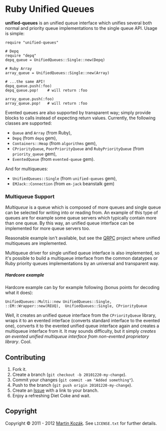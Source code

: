 Ruby Unified Queues
===================

**unified-queues** is an unified queue interface which unifies 
several both normal and priority queue implementations to the single 
queue API. Usage is simple: 

    require "unified-queues"
    
    # Depq
    require "depq"
    depq_queue = UnifiedQueues::Single::new(Depq)

    # Ruby Array
    array_queue = UnifiedQueues::Single::new(Array)

    # ...the same API!
    depq_queue.push(:foo)
    depq_queue.pop!    # will return :foo

    array_queue.push(:foo)
    array_queue.pop!   # will return :foo

Evented queues are also supported by transparent way; simply provide 
blocks to calls instead of expecting return values. Currently, the 
following classes are supported:

* `Queue` and `Array` (from Ruby),
* `Depq` (from `depq` gem),
* `Containers::Heap` (from `algorithms` gem),
* `CPriorityQueue`, `PoorPriorityQueue` and `RubyPriorityQueue` (from `priority_queue` gem),
* `EventedQueue` (from `evented-queue` gem).
    
And for multiqueues:
  
* `UnifiedQueues::Single` (from `unified-queues` gem),
* `EMJack::Connection` (from `em-jack` beanstalk gem)

### Multiqueue Support

*Multiqueue* is a queue which is composed of more queues and single 
queue can be selected for writing into or reading from. An example 
of this type of queues are for example some queue servers which 
typically contain more than one queue. By this way, an unified queue 
interface can be implemented for more queue servers too.

Reasonable example isn't available, but see the [QRPC][1] project 
where unified multiqueues are implemented.

Multiqueue driver for single unified queue interface is also 
implemented, so it's possible to build a multiqueue interface from 
the common datatypes or Ruby priority queues implementations by 
an universal and transparent way.

##### Hardcore example

Hardcore example can by for example following (bonus points for 
decoding what it does):
    
    UnifiedQueues::Multi::new UnifiedQueues::Single, ::EM::Wrapper::new(REUQ),  UnifiedQueues::Single, CPriorityQueue

Well, it creates an unified queue interface from the `CPriorityQueue`
library, wraps it to an evented interface (converts standard 
interface to the evented one), converts it to the evented unified 
queue interface again and creates a multiqueue interface from it. It 
may sounds difficulty, but it simply *creates an evented unified 
multiqueue interface from non-evented proprietary library*. Cool.

Contributing
------------

1. Fork it.
2. Create a branch (`git checkout -b 20101220-my-change`).
3. Commit your changes (`git commit -am "Added something"`).
4. Push to the branch (`git push origin 20101220-my-change`).
5. Create an [Issue][9] with a link to your branch.
6. Enjoy a refreshing Diet Coke and wait.


Copyright
---------

Copyright &copy; 2011 - 2012 [Martin Kozák][10]. See `LICENSE.txt` for
further details.

[1]: http://github.com/martinkozak/qrpc
[9]: http://github.com/martinkozak/unified-queues/issues
[10]: http://www.martinkozak.net/
